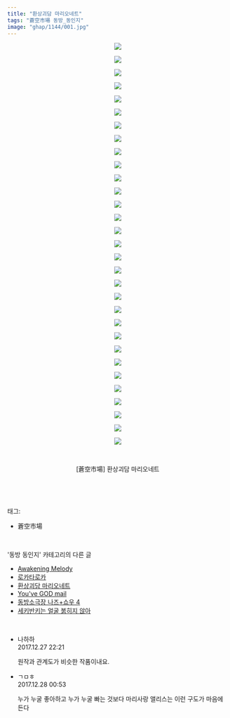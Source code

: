 ```yaml
---
title: "환상괴담 마리오네트"
tags: "蒼空市場 동방_동인지"
image: "ghap/1144/001.jpg"
---
```

<div class="article">
<p style="text-align: center; clear: none; float: none;"><img src="{{ site.nasurl }}/ghap/1144/001.jpg"/></p>
<p style="text-align: center; clear: none; float: none;"><img src="{{ site.nasurl }}/ghap/1144/002.jpg"/></p>
<p style="text-align: center; clear: none; float: none;"><img src="{{ site.nasurl }}/ghap/1144/003.jpg"/></p>
<p style="text-align: center; clear: none; float: none;"><img src="{{ site.nasurl }}/ghap/1144/004.jpg"/></p>
<p style="text-align: center; clear: none; float: none;"><img src="{{ site.nasurl }}/ghap/1144/005.jpg"/></p>
<p style="text-align: center; clear: none; float: none;"><img src="{{ site.nasurl }}/ghap/1144/006.jpg"/></p>
<p style="text-align: center; clear: none; float: none;"><img src="{{ site.nasurl }}/ghap/1144/007.jpg"/></p>
<p style="text-align: center; clear: none; float: none;"><img src="{{ site.nasurl }}/ghap/1144/008.jpg"/></p>
<p style="text-align: center; clear: none; float: none;"><img src="{{ site.nasurl }}/ghap/1144/009.jpg"/></p>
<p style="text-align: center; clear: none; float: none;"><img src="{{ site.nasurl }}/ghap/1144/010.jpg"/></p>
<p style="text-align: center; clear: none; float: none;"><img src="{{ site.nasurl }}/ghap/1144/011.jpg"/></p>
<p style="text-align: center; clear: none; float: none;"><img src="{{ site.nasurl }}/ghap/1144/012.jpg"/></p>
<p style="text-align: center; clear: none; float: none;"><img src="{{ site.nasurl }}/ghap/1144/013.jpg"/></p>
<p style="text-align: center; clear: none; float: none;"><img src="{{ site.nasurl }}/ghap/1144/014.jpg"/></p>
<p style="text-align: center; clear: none; float: none;"><img src="{{ site.nasurl }}/ghap/1144/015.jpg"/></p>
<p style="text-align: center; clear: none; float: none;"><img src="{{ site.nasurl }}/ghap/1144/016.jpg"/></p>
<p style="text-align: center; clear: none; float: none;"><img src="{{ site.nasurl }}/ghap/1144/017.jpg"/></p>
<p style="text-align: center; clear: none; float: none;"><img src="{{ site.nasurl }}/ghap/1144/018.jpg"/></p>
<p style="text-align: center; clear: none; float: none;"><img src="{{ site.nasurl }}/ghap/1144/019.jpg"/></p>
<p style="text-align: center; clear: none; float: none;"><img src="{{ site.nasurl }}/ghap/1144/020.jpg"/></p>
<p style="text-align: center; clear: none; float: none;"><img src="{{ site.nasurl }}/ghap/1144/021.jpg"/></p>
<p style="text-align: center; clear: none; float: none;"><img src="{{ site.nasurl }}/ghap/1144/022.jpg"/></p>
<p style="text-align: center; clear: none; float: none;"><img src="{{ site.nasurl }}/ghap/1144/023.jpg"/></p>
<p style="text-align: center; clear: none; float: none;"><img src="{{ site.nasurl }}/ghap/1144/024.jpg"/></p>
<p style="text-align: center; clear: none; float: none;"><img src="{{ site.nasurl }}/ghap/1144/025.jpg"/></p>
<p style="text-align: center; clear: none; float: none;"><img src="{{ site.nasurl }}/ghap/1144/026.jpg"/></p>
<p style="text-align: center; clear: none; float: none;"><img src="{{ site.nasurl }}/ghap/1144/027.jpg"/></p>
<p style="text-align: center; clear: none; float: none;"><img src="{{ site.nasurl }}/ghap/1144/028.jpg"/></p>
<p style="text-align: center; clear: none; float: none;"><img src="{{ site.nasurl }}/ghap/1144/029.jpg"/></p>
<p style="text-align: center; clear: none; float: none;"><img src="{{ site.nasurl }}/ghap/1144/030.jpg"/></p>
<p style="text-align: center; clear: none; float: none;"><img src="{{ site.nasurl }}/ghap/1144/031.jpg"/></p>
<p style="text-align: center; clear: none; float: none;"><br/></p>
<p style="text-align: center; clear: none; float: none;">[蒼空市場] 환상괴담 마리오네트</p>
<p><br/></p>
</div><br/>
<div class="tagTrail">
<p>태그: </p>
<ul>
<li>蒼空市場</li>
</ul>
</div><br/>
<div class="another">
<p>'동방 동인지' 카테고리의 다른 글</p>
<ul>
<li><a href="/2016-07-27-ghap_1146">Awakening Melody</a></li>
<li><a href="/2016-07-27-ghap_1145">로카타로카</a></li>
<li><a href="/2016-07-27-ghap_1144">환상괴담 마리오네트</a></li>
<li><a href="/2016-07-27-ghap_1143">You've GOD mail</a></li>
<li><a href="/2016-07-27-ghap_1142">동방소극장 나즈+쇼우 4</a></li>
<li><a href="/2016-07-27-ghap_1141">세키반키는 얼굴 붉히지 않아</a></li>
</ul>
</div><br/>
<div class="cb_module cb_fluid">
<div class="cb_wrt cb_profile">
<div class="comment">
<ul>
<li class="cb_thumb_off" id="comment15161151">
<div class="cb_comment_area">
<div class="cb_info_area">
<div class="cb_section">
<span class="cb_nick_name">나하하</span>
</div>
<div class="cb_section">
<span class="cb_date">2017.12.27 22:21 </span>
</div>
</div>
<div class="cb_dsc_comment">
<p class="cb_dsc">
											원작과 관계도가 비슷한 작품이내요.
										</p>
</div>
</div></li>
<li class="cb_thumb_off" id="comment15161290">
<div class="cb_comment_area">
<div class="cb_info_area">
<div class="cb_section">
<span class="cb_nick_name">ㄱㅁㅎ</span>
</div>
<div class="cb_section">
<span class="cb_date">2017.12.28 00:53 </span>
</div>
</div>
<div class="cb_dsc_comment">
<p class="cb_dsc">
											누가 누굴 좋아하고 누가 누굴 빠는 것보다 마리사랑 앨리스는 이런 구도가 마음에 든다
										</p>
</div>
</div></li>
</ul>
</div>
</div><!-- commentList close -->
</div><br/>
